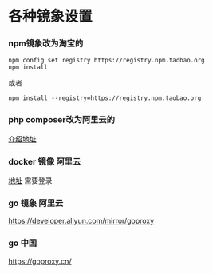 # 各种镜象设置

### npm镜象改为淘宝的
```
npm config set registry https://registry.npm.taobao.org
npm install
```
或者
```
npm install --registry=https://registry.npm.taobao.org
```

### php composer改为阿里云的
[介绍地址](https://developer.aliyun.com/composer)

### docker 镜像 阿里云
[地址](https://cr.console.aliyun.com/cn-hangzhou/instances/mirrors) 需要登录

### go 镜象 阿里云
https://developer.aliyun.com/mirror/goproxy 

### go 中国
https://goproxy.cn/